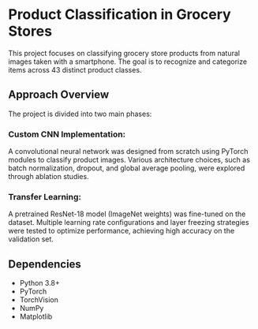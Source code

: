 # Product Classification in Grocery Stores

This project focuses on classifying grocery store products from natural images taken with a smartphone. The goal is to recognize and categorize items across 43 distinct product classes.

## Approach Overview
The project is divided into two main phases:

### Custom CNN Implementation:
A convolutional neural network was designed from scratch using PyTorch modules to classify product images. Various architecture choices, such as batch normalization, dropout, and global average pooling, were explored through ablation studies.

### Transfer Learning:
A pretrained ResNet-18 model (ImageNet weights) was fine-tuned on the dataset. Multiple learning rate configurations and layer freezing strategies were tested to optimize performance, achieving high accuracy on the validation set.



## Dependencies

- Python 3.8+
- PyTorch
- TorchVision
- NumPy
- Matplotlib
